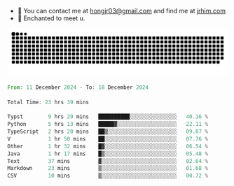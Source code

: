 - 📧 You can contact me at hongjr03@gmail.com and find me at [jrhim.com](https://jrhim.com/)
- 💜 Enchanted to meet u.

![snake_animation](https://raw.githubusercontent.com/hongjr03/hongjr03/output/github-contribution-grid-snake.svg)

<!--START_SECTION:waka-->

```rust
From: 11 December 2024 - To: 18 December 2024

Total Time: 23 hrs 39 mins

Typst        9 hrs 29 mins   ██████████░░░░░░░░░░░░░░░   40.16 %
Python       5 hrs 13 mins   █████▓░░░░░░░░░░░░░░░░░░░   22.11 %
TypeScript   2 hrs 20 mins   ██▒░░░░░░░░░░░░░░░░░░░░░░   09.87 %
V            1 hr 50 mins    ██░░░░░░░░░░░░░░░░░░░░░░░   07.76 %
Other        1 hr 32 mins    █▓░░░░░░░░░░░░░░░░░░░░░░░   06.54 %
Java         1 hr 17 mins    █▒░░░░░░░░░░░░░░░░░░░░░░░   05.48 %
Text         37 mins         ▓░░░░░░░░░░░░░░░░░░░░░░░░   02.64 %
Markdown     23 mins         ▒░░░░░░░░░░░░░░░░░░░░░░░░   01.68 %
CSV          10 mins         ▒░░░░░░░░░░░░░░░░░░░░░░░░   00.72 %
```

<!--END_SECTION:waka-->
